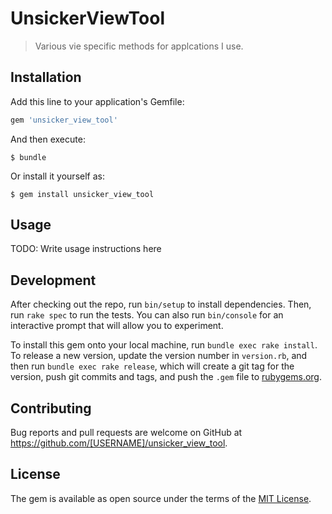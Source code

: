 # UnsickerViewTool

> Various vie specific methods for applcations I use.

## Installation

Add this line to your application's Gemfile:

```ruby
gem 'unsicker_view_tool'
```

And then execute:

    $ bundle

Or install it yourself as:

    $ gem install unsicker_view_tool

## Usage

TODO: Write usage instructions here

## Development

After checking out the repo, run `bin/setup` to install dependencies. Then, run `rake spec` to run the tests. You can also run `bin/console` for an interactive prompt that will allow you to experiment.

To install this gem onto your local machine, run `bundle exec rake install`. To release a new version, update the version number in `version.rb`, and then run `bundle exec rake release`, which will create a git tag for the version, push git commits and tags, and push the `.gem` file to [rubygems.org](https://rubygems.org).

## Contributing

Bug reports and pull requests are welcome on GitHub at https://github.com/[USERNAME]/unsicker_view_tool.


## License

The gem is available as open source under the terms of the [MIT License](http://opensource.org/licenses/MIT).


